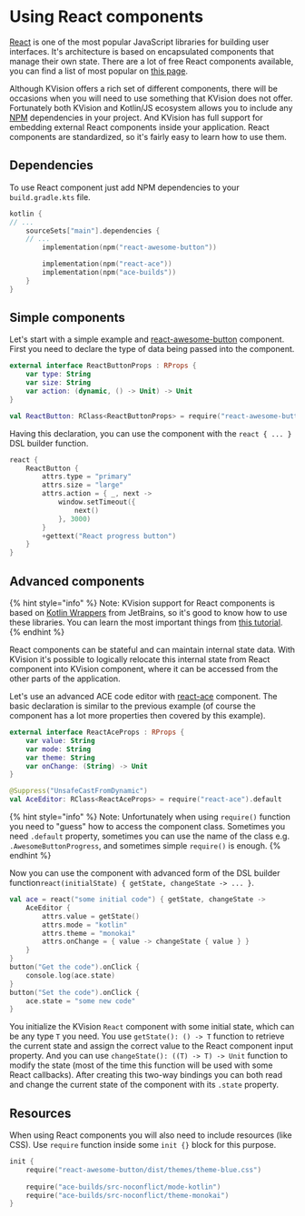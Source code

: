 # Using React components

[React](https://reactjs.org/) is one of the most popular JavaScript libraries for building user interfaces. It's architecture is based on encapsulated components that manage their own state. There are a lot of free React components available, you can find a list of most popular on [this page](https://github.com/brillout/awesome-react-components). 

Although KVision offers a rich set of different components, there will be occasions when you will need to use something that KVision does not offer. Fortunately both KVision and Kotlin/JS ecosystem allows you to include any [NPM](https://www.npmjs.com/) dependencies in your project. And KVision has full support for embedding external React components inside your application. React components are standardized, so it's fairly easy to learn how to use them.

## Dependencies

To use React component just add NPM dependencies to your `build.gradle.kts` file.

```kotlin
kotlin {
// ...
    sourceSets["main"].dependencies {
    // ...
        implementation(npm("react-awesome-button"))

        implementation(npm("react-ace"))
        implementation(npm("ace-builds"))
    }
}

```

## Simple components

Let's start with a simple example and [react-awesome-button](https://www.npmjs.com/package/react-awesome-button) component. First you need to declare the type of data being passed into the component.

```kotlin
external interface ReactButtonProps : RProps {
    var type: String
    var size: String
    var action: (dynamic, () -> Unit) -> Unit
}

val ReactButton: RClass<ReactButtonProps> = require("react-awesome-button").AwesomeButtonProgress
```

 Having this declaration, you can use the component with the  `react { ... }` DSL builder function.

```kotlin
react {
    ReactButton {
        attrs.type = "primary"
        attrs.size = "large"
        attrs.action = { _, next ->
            window.setTimeout({
                next()
            }, 3000)
        }
        +gettext("React progress button")
    }
}
```

## Advanced components

{% hint style="info" %}
Note: KVision support for React components is based on [Kotlin Wrappers](https://github.com/JetBrains/kotlin-wrappers) from JetBrains, so it's good to know how to use these libraries. You can learn the most important things from [this tutorial](https://play.kotlinlang.org/hands-on/Building%20Web%20Applications%20with%20React%20and%20Kotlin%20JS/01_Introduction). 
{% endhint %}

React components can be stateful and can maintain internal state data. With KVision it's possible to logically relocate this internal state from React component into KVision component, where it can be accessed from the other parts of the application.

Let's use an advanced ACE code editor with [react-ace](https://www.npmjs.com/package/react-ace) component. The basic declaration is similar to the previous example \(of course the component has a lot more properties then covered by this example\).

```kotlin
external interface ReactAceProps : RProps {
    var value: String
    var mode: String
    var theme: String
    var onChange: (String) -> Unit
}

@Suppress("UnsafeCastFromDynamic")
val AceEditor: RClass<ReactAceProps> = require("react-ace").default
```

{% hint style="info" %}
Note: Unfortunately when using `require()` function you need to "guess" how to access the component class. Sometimes you need `.default` property, sometimes you can use the name of the class e.g.  `.AwesomeButtonProgress`, and sometimes simple `require()` is enough.
{% endhint %}

Now you can use the component with advanced form of the DSL builder function`react(initialState) { getState, changeState -> ... }`.  

```kotlin
val ace = react("some initial code") { getState, changeState ->
    AceEditor {
        attrs.value = getState()
        attrs.mode = "kotlin"
        attrs.theme = "monokai"
        attrs.onChange = { value -> changeState { value } }
    }
}
button("Get the code").onClick {
    console.log(ace.state)
}
button("Set the code").onClick {
    ace.state = "some new code"
}
```

You initialize the KVision `React` component with some initial state, which can be any type `T` you need. You use `getState(): () -> T` function to retrieve the current state and assign the correct value to the React component input property. And you can use `changeState(): ((T) -> T) -> Unit` function to modify the state \(most of the time this function will be used with some React callbacks\). After creating this two-way bindings you can both read and change the current state of the component with its `.state` property.

## Resources

When using React components you will also need to include resources \(like CSS\). Use `require` function inside some `init {}` block for this purpose.

```kotlin
init {
    require("react-awesome-button/dist/themes/theme-blue.css")
    
    require("ace-builds/src-noconflict/mode-kotlin")
    require("ace-builds/src-noconflict/theme-monokai")
}
```


